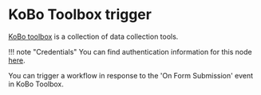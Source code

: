 # KoBo Toolbox trigger

[KoBo toolbox](https://www.kobotoolbox.org/) is a collection of data collection tools.

!!! note "Credentials"
    You can find authentication information for this node [here](/integrations/credentials/kobotoolbox/).

You can trigger a workflow in response to the  'On Form Submission' event in KoBo Toolbox.